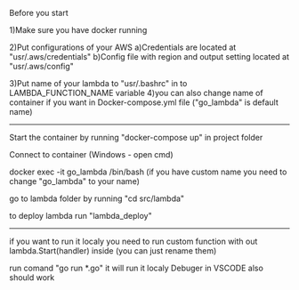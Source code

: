 Before you start

1)Make sure you have docker running

2)Put configurations of your AWS
    a)Credentials are located at "usr/.aws/credentials"
    b)Config file with region and output setting located at "usr/.aws/config"

3)Put name of your lambda to "usr/.bashrc" in to LAMBDA_FUNCTION_NAME variable
4)you can also change name of container if you want in Docker-compose.yml file ("go_lambda" is default name)

---------------------------

Start the container by running "docker-compose up" in project folder

Connect to container (Windows - open cmd)

docker exec -it go_lambda /bin/bash (if you have custom name you need to change "go_lambda" to your name)

go to lambda folder by running "cd src/lambda"

to deploy lambda run "lambda_deploy"

---------------------------
if you want to run it localy you need to run custom function with out lambda.Start(handler) inside (you can just rename them)

run comand "go run *.go" it will run it localy
Debuger in VSCODE also should work
